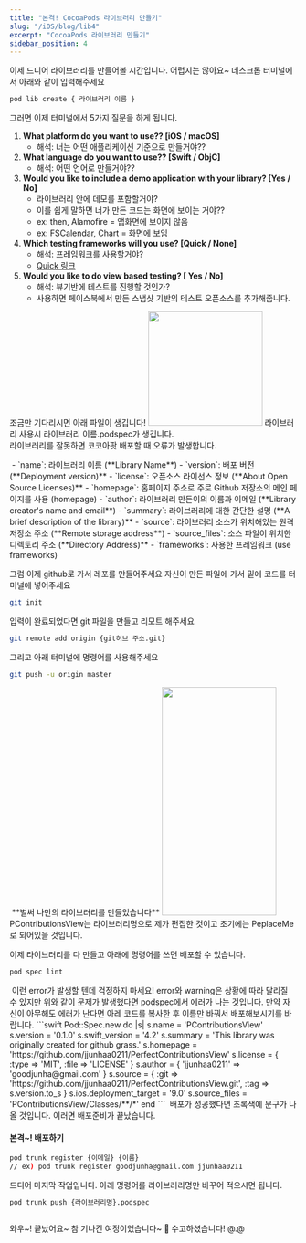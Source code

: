```yaml
---
title: "본격! CocoaPods 라이브러리 만들기"
slug: "/iOS/blog/lib4"
excerpt: "CocoaPods 라이브러리 만들기"
sidebar_position: 4
---
```

이제 드디어 라이브러리를 만들어볼 시간입니다. 어렵지는 않아요~
데스크톱 터미널에서 아래와 같이 입력해주세요
```bash
pod lib create { 라이브러리 이름 }
```

그러면 이제 터미널에서 5가지 질문을 하게 됩니다.
<img src="https://i.imghippo.com/files/frEyD1722911096.png" alt="" border="0"/>
1. **What platform do you want to use?? [iOS / macOS]**
    - 해석: 너는 어떤 애플리케이션 기준으로 만들거야??
2. **What language do you want to use?? [Swift / ObjC]**
    - 해석: 어떤 언어로 만들거야??
3. **Would you like to include a demo application with your library? [Yes / No]**
    - 라이브러리 안에 데모를 포함할거야?
    - 이를 쉽게 말하면 너가 만든 코드는 화면에 보이는 거야??
    - ex: then, Alamofire = 앱화면에 보이지 않음
    - ex: FSCalendar, Chart = 화면에 보임
4. **Which testing frameworks will you use? [Quick / None]**
    - 해석: 프레임워크를 사용할거야?
    - [Quick 링크](https://github.com/Quick/Quick)
5. **Would you like to do view based testing? [ Yes / No]**
    - 해석: 뷰기반에 테스트를 진행할 것인가?
    - 사용하면 페이스북에서 만든 스냅샷 기반의 테스트 오픈소스를 추가해줍니다.

조금만 기다리시면 아래 파일이 생깁니다!
<img src="https://i.imghippo.com/files/ogzOy1722911730.png" alt="" border="0" width="200" height="200"/>
라이브러리 사용시  라이브러리 이름.podspec가 생깁니다. <br/>
라이브러리를 잘못하면 코코아팟 배포할 때 오류가 발생합니다.

<img src="https://i.imghippo.com/files/cTnqz1722912589.png" alt="" border="0"/>
- `name`: 라이브러리 이름 (**Library Name**)
- `version`: 배포 버전 (**Deployment version)**
- `license`: 오픈소스 라이선스 정보 (**About Open Source Licenses)**
- `homepage`: 홈페이지 주소로 주로 Github 저장소의 메인 페이지를 사용 (homepage)
- `author`: 라이브러리 만든이의 이름과 이메일 (**Library creator's name and email**)
- `summary`: 라이브러리에 대한 간단한 설명 (**A brief description of the library)**
- `source`: 라이브러리 소스가 위치해있는 원격 저장소 주소 (**Remote storage address**)
- `source_files`: 소스 파일이 위치한 디렉토리 주소 (**Directory Address)**
- `frameworks`: 사용한 프레임워크 (use frameworks)

그럼 이제 github로 가서 레포를 만들어주세요
자신이 만든 파일에 가서 밑에 코드를 터미널에 넣어주세요
```bash
git init
```
입력이 완료되었다면 git 파일을 만들고 리모트 해주세요
```bash
git remote add origin {git허브 주소.git}
```
그리고 아래 터미널에 명령어를 사용해주세요
```bash
git push -u origin master
```

<img src="https://i.imghippo.com/files/JHaLh1722913264.png" alt="" border="0"/>
**벌써 나만의 라이브러리를 만들었습니다**

<img src="https://i.imghippo.com/files/FM0Jv1722913371.png" alt="" border="0" width="200" height="400"/>
PContributionsView는 라이브러리명으로 제가 편집한 것이고 초기에는 PeplaceMe로 되어있을 것입니다.

이제 라이브러리를 다 만들고 아래에 명령어를 쓰면 배포할 수 있습니다.
```bash
pod spec lint
```

<img src="https://i.imghippo.com/files/AnUL31722913832.png" alt="" border="0"/>
이런 error가 발생할 텐데 걱정하지 마세요! error와 warning은 상황에 따라 달리질 수 있지만 위와 같이 문제가 발생했다면 podspec에서 에러가 나는 것입니다.
만약 자신이 아무해도 에러가 난다면 아레 코드를 복사한 후 이름만 바꿔서 배포해보시기를 바랍니다.
```swift
Pod::Spec.new do |s|
    s.name = 'PContributionsView'
    s.version = '0.1.0'
    s.swift_version = '4.2'
    s.summary = 'This library was originally created for github grass.'
    s.homepage = 'https://github.com/jjunhaa0211/PerfectContributionsView'
    s.license = { :type => 'MIT', :file => 'LICENSE' }
    s.author = { 'jjunhaa0211' => 'goodjunha@gmail.com' }
    s.source = { :git => 'https://github.com/jjunhaa0211/PerfectContributionsView.git', :tag => s.version.to_s }
    s.ios.deployment_target = '9.0'
    s.source_files = 'PContributionsView/Classes/**/*'
end
```

<img src="https://i.imghippo.com/files/5qn1K1722914027.png" alt="" border="0"/>
배포가 성공했다면 초록색에 문구가 나올 것입니다. 이러면 배포준비가 끝났습니다.

#### 본격~! 배포하기
```bash
pod trunk register {이메일} {이름}
// ex) pod trunk register goodjunha@gmail.com jjunhaa0211
```

드디어 마지막 작업입니다. 
아래 명령어를 라이브러리명만 바꾸어 적으시면 됩니다.
```bash
pod trunk push {라이브러리명}.podspec
```
<img src="https://i.imghippo.com/files/5ADx31722914222.png" alt="" border="0"/>

와우~! 끝났어요~ 참 기나긴 여정이었습니다~ 🫨
수고하셨습니다! @.@